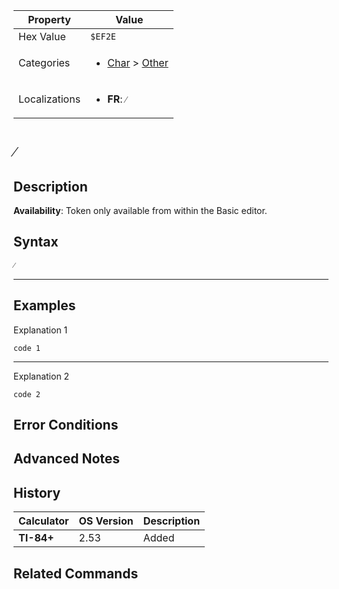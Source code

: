 | Property      | Value |
|---------------|-------|
| Hex Value     | `$EF2E`|
| Categories    | <ul><li>[Char](<../categories/Char.md>) > [Other](<../categories/Char.md#Other>)</li></ul> |
| Localizations | <ul><li><b>FR</b>: `⁄`</li></ul> |

# `⁄`

## Description



<b>Availability</b>: Token only available from within the Basic editor.

## Syntax
`⁄`

<hr>

## Examples

Explanation 1
```ti-basic
code 1
```
---
Explanation 2
```ti-basic
code 2
```

## Error Conditions


## Advanced Notes


## History
| Calculator | OS Version | Description |
|------------|------------|-------------|
| <b>TI-84+</b> | 2.53 | Added

## Related Commands

    